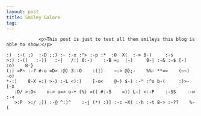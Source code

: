 ```yaml
---
layout: post
title: Smiley Galore
tag: 
---
```



                <p>This post is just to test all them smileys this blog is able to show:</p>
<pre><code>:)  :-( ;)  :-D ;;) :- :-x :"&gt; :-p :*  :O  X(  :-&gt; B-)     :-s
&gt;:) :-((   :-))   :-|   /:) 0:-)    :-B =;  |-)     8-| :-&amp; :-$ [-(  :o)    8-}
(:| =P~ :-? #-o =D&gt; :@) 3:-O    :(|)    ~:&gt; @};-    %%- **==    (~~)    ~o)
*-:)    8-X =:) &gt;-) :-L &lt;):)    [-o&lt;    @-) $-) :-" :^o b-(     :)&gt;-    [-X
   :D/ &gt;:D&lt;    o-&gt; o=&gt; o-+ (%) =(( #:-S    =)) L-) &lt;:-P    :-SS    :-w :-&lt;
   &gt;:P  &gt;:/ ;)) :-@ ^:)^    :-j (*) :)] :-c ~X( :-h :-t 8-&gt; :-??    %-(</code></pre>
            
